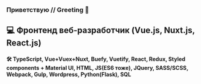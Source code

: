 ### Приветствую    //    Greeting 👋


## 💻 Фронтенд веб-разработчик (Vue.js, Nuxt.js, React.js) 

#### 🛠 TypeScript, Vue+Vuex+Nuxt, Buefy, Vuetify, React, Redux,  Styled components + Material UI, HTML, JS(ES6 тоже), JQuery, SASS/SCSS,  Webpack, Gulp, Wordpress, Python(Flask), SQL

